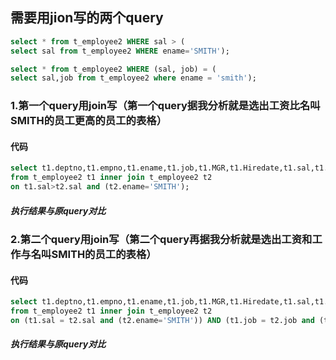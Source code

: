 ## 需要用jion写的两个query
```sql
select * from t_employee2 WHERE sal > (
select sal from t_employee2 WHERE ename='SMITH');

select * from t_employee2 WHERE (sal, job) = (
select sal,job from t_employee2 where ename = 'smith');
```




### 1.第一个query用join写（第一个query据我分析就是选出工资比名叫SMITH的员工更高的员工的表格）
#### 代码
```sql
select t1.deptno,t1.empno,t1.ename,t1.job,t1.MGR,t1.Hiredate,t1.sal,t1.comm           
from t_employee2 t1 inner join t_employee2 t2 
on t1.sal>t2.sal and (t2.ename='SMITH');
```

##### 执行结果与原query对比



### 2.第二个query用join写（第二个query再据我分析就是选出工资和工作与名叫SMITH的员工的表格）
#### 代码
```sql
select t1.deptno,t1.empno,t1.ename,t1.job,t1.MGR,t1.Hiredate,t1.sal,t1.comm          
from t_employee2 t1 inner join t_employee2 t2 
on (t1.sal = t2.sal and (t2.ename='SMITH')) AND (t1.job = t2.job and (t2.ename='SMITH'));
```

##### 执行结果与原query对比











